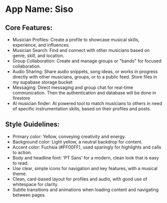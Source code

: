 # **App Name**: Siso

## Core Features:

- Musician Profiles: Create a profile to showcase musical skills, experience, and influences.
- Musician Search: Find and connect with other musicians based on genre, skill, and location.
- Group Collaboration: Create and manage groups or "bands" for focused collaboration.
- Audio Sharing: Share audio snippets, song ideas, or works in progress directly with other musicians, groups, or to a public feed. Store files in my supabase storage bucket
- Messaging: Direct messaging and group chat for real-time communication. Then the authentication and database will be done in firestore
- AI musician finder: AI powered tool to match musicians to others in need of specific instrumentation skills, based on their profiles and posts.

## Style Guidelines:

- Primary color: Yellow, conveying creativity and energy.
- Background color: Light yellow, a neutral backdrop for content.
- Accent color: Fuchsia (#FF00FF), used sparingly for highlights and calls to action.
- Body and headline font: 'PT Sans' for a modern, clean look that is easy to read.
- Use clear, simple icons for navigation and key features, with a musical theme.
- Clean, card-based layout for profiles and audio, with good use of whitespace for clarity.
- Subtle transitions and animations when loading content and navigating between pages.